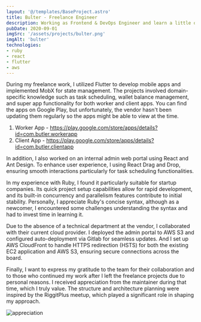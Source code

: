 ```yaml
---
layout: '@/templates/BaseProject.astro'
title: Bulter - Freelance Engineer
description: Working as Frontend & DevOps Engineer and learn a little of Ruby!
pubDate: 2020-09-01
imgSrc: '/assets/projects/bulter.png'
imgAlt: 'bulter'
technologies:
- ruby
- react
- flutter
- aws
---
```


During my freelance work, I utilized Flutter to develop mobile apps and implemented MobX for state management. The projects involved domain-specific knowledge such as task scheduling, wallet balance management, and super app functionality for both worker and client apps. You can find the apps on Google Play, but unfortunately, the vendor hasn't been updating them regularly so the apps might be able to view at the time.

1. Worker App - https://play.google.com/store/apps/details?id=com.butler.workerapp
2. Client App -  https://play.google.com/store/apps/details?id=com.butler.clientapp

In addition, I also worked on an internal admin web portal using React and Ant Design. To enhance user experience, I using React Drag and Drop, ensuring smooth interactions particularly for task scheduling functionalities.

In my experience with Ruby, I found it particularly suitable for startup companies. Its quick project setup capabilities allow for rapid development, and its built-in concurrency and parallelism features contribute to initial stability. Personally, I appreciate Ruby's concise syntax, although as a newcomer, I encountered some challenges understanding the syntax and had to invest time in learning it.

Due to the absence of a technical department at the vendor, I collaborated with their current cloud provider. I deployed the admin portal to AWS S3 and configured auto-deployment via Gitlab for seamless updates. And I set up AWS CloudFront to handle HTTPS redirection (HSTS) for both the existing EC2 application and AWS S3, ensuring secure connections across the board.

Finally, I want to express my gratitude to the team for their collaboration and to those who continued my work after I left the freelance projects due to personal reasons. I received appreciation from the maintainer during that time, which I truly value. The structure and architecture planning were inspired by the RiggitPlus meetup, which played a significant role in shaping my approach.

![appreciation](/assets/projects/bulter-appreciation.jpeg)